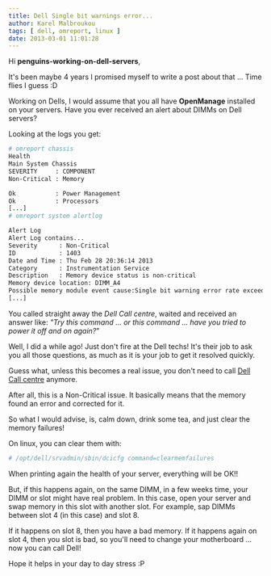 ```yaml
---
title: Dell Single bit warnings error...
author: Karel Malbroukou
tags: [ dell, omreport, linux ]
date: 2013-03-01 11:01:28
---
```


Hi  **penguins-working-on-dell-servers**,

It's been maybe 4 years I promised myself to write a post about that ...
Time flies I guess :D

Working on Dells, I would assume that you all have **OpenManage** installed on your servers.
Have you ever received an alert about DIMMs on Dell servers?

Looking at the logs you get:

``` bash
# omreport chassis
Health
Main System Chassis
SEVERITY     : COMPONENT
Non-Critical : Memory

Ok           : Power Management
Ok           : Processors
[...]
# omreport system alertlog

Alert Log
Alert Log contains...
Severity      : Non-Critical
ID            : 1403
Date and Time : Thu Feb 28 20:36:14 2013
Category      : Instrumentation Service
Description   : Memory device status is non-critical
Memory device location: DIMM_A4
Possible memory module event cause:Single bit warning error rate exceeded
[...]
```

You called straight away the _Dell Call centre_, waited and received an answer like: _"Try this command ... or this command ... have you tried to power it off and on again?_"

Well, I did a while ago! Just don't fire at the Dell techs! It's their job to ask you all those questions, as much as it is your job to get it resolved quickly.

Guess what, unless this becomes a real issue, you don't need to call <u>Dell Call centre</u> anymore.

After all, this is a Non-Critical issue. It basically means that the memory found an error and corrected for it.

So what I would advise, is, calm down, drink some tea, and just clear the memory failures!

On linux, you can clear them with:
``` bash
# /opt/dell/srvadmin/sbin/dcicfg command=clearmemfailures
```
When printing again the health of your server, everything will be OK!!

But, if this happens again, on the same DIMM, in a few weeks time, your DIMM or slot might have real problem.
In this case, open your server and swap memory in this slot with another slot.
For example, sap DIMMs between slot 4 (in this case) and slot 8.

If it happens on slot 8, then you have a bad memory. If it happens again on slot 4, then you slot is bad, so you'll need to change your motherboard ... now you can call Dell!

Hope it helps in your day to day stress :P
